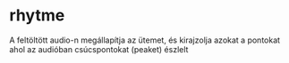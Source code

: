 # rhytme

A feltöltött audio-n megállapítja az ütemet, és kirajzolja azokat a pontokat ahol az audióban csúcspontokat (peaket) észlelt 
